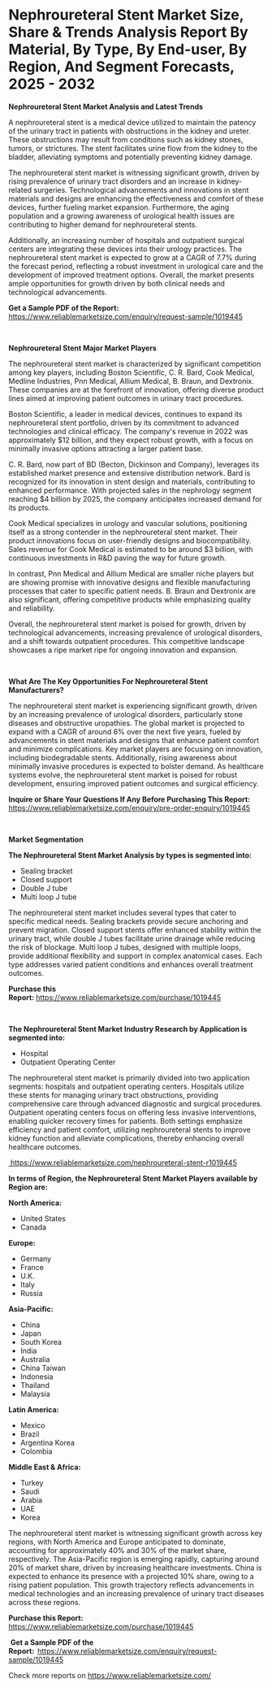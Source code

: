 <p><h1>Nephroureteral Stent Market Size, Share & Trends Analysis Report By Material, By Type, By End-user, By Region, And Segment Forecasts, 2025 - 2032</h1></p><p><strong>Nephroureteral Stent Market Analysis and Latest Trends</strong></p>
<p><p>A nephroureteral stent is a medical device utilized to maintain the patency of the urinary tract in patients with obstructions in the kidney and ureter. These obstructions may result from conditions such as kidney stones, tumors, or strictures. The stent facilitates urine flow from the kidney to the bladder, alleviating symptoms and potentially preventing kidney damage.</p><p>The nephroureteral stent market is witnessing significant growth, driven by rising prevalence of urinary tract disorders and an increase in kidney-related surgeries. Technological advancements and innovations in stent materials and designs are enhancing the effectiveness and comfort of these devices, further fueling market expansion. Furthermore, the aging population and a growing awareness of urological health issues are contributing to higher demand for nephroureteral stents.</p><p>Additionally, an increasing number of hospitals and outpatient surgical centers are integrating these devices into their urology practices. The nephroureteral stent market is expected to grow at a CAGR of 7.7% during the forecast period, reflecting a robust investment in urological care and the development of improved treatment options. Overall, the market presents ample opportunities for growth driven by both clinical needs and technological advancements.</p></p>
<p><strong>Get a Sample PDF of the Report:&nbsp;</strong> <a href="https://www.reliablemarketsize.com/enquiry/request-sample/1019445?utm_campaign=2941&utm_medium=2&utm_source=Github&utm_content=ia&utm_term=03032025&utm_id=nephroureteral-stent">https://www.reliablemarketsize.com/enquiry/request-sample/1019445</a></p>
<p>&nbsp;</p>
<p><strong>Nephroureteral Stent Major Market Players</strong></p>
<p><p>The nephroureteral stent market is characterized by significant competition among key players, including Boston Scientific, C. R. Bard, Cook Medical, Medline Industries, Pnn Medical, Allium Medical, B. Braun, and Dextronix. These companies are at the forefront of innovation, offering diverse product lines aimed at improving patient outcomes in urinary tract procedures.</p><p>Boston Scientific, a leader in medical devices, continues to expand its nephroureteral stent portfolio, driven by its commitment to advanced technologies and clinical efficacy. The company's revenue in 2022 was approximately $12 billion, and they expect robust growth, with a focus on minimally invasive options attracting a larger patient base.</p><p>C. R. Bard, now part of BD (Becton, Dickinson and Company), leverages its established market presence and extensive distribution network. Bard is recognized for its innovation in stent design and materials, contributing to enhanced performance. With projected sales in the nephrology segment reaching $4 billion by 2025, the company anticipates increased demand for its products.</p><p>Cook Medical specializes in urology and vascular solutions, positioning itself as a strong contender in the nephroureteral stent market. Their product innovations focus on user-friendly designs and biocompatibility. Sales revenue for Cook Medical is estimated to be around $3 billion, with continuous investments in R&D paving the way for future growth.</p><p>In contrast, Pnn Medical and Allium Medical are smaller niche players but are showing promise with innovative designs and flexible manufacturing processes that cater to specific patient needs. B. Braun and Dextronix are also significant, offering competitive products while emphasizing quality and reliability.</p><p>Overall, the nephroureteral stent market is poised for growth, driven by technological advancements, increasing prevalence of urological disorders, and a shift towards outpatient procedures. This competitive landscape showcases a ripe market ripe for ongoing innovation and expansion.</p></p>
<p>&nbsp;</p>
<p><strong>What Are The Key Opportunities For Nephroureteral Stent Manufacturers?</strong></p>
<p><p>The nephroureteral stent market is experiencing significant growth, driven by an increasing prevalence of urological disorders, particularly stone diseases and obstructive uropathies. The global market is projected to expand with a CAGR of around 6% over the next five years, fueled by advancements in stent materials and designs that enhance patient comfort and minimize complications. Key market players are focusing on innovation, including biodegradable stents. Additionally, rising awareness about minimally invasive procedures is expected to bolster demand. As healthcare systems evolve, the nephroureteral stent market is poised for robust development, ensuring improved patient outcomes and surgical efficiency.</p></p>
<p><strong>Inquire or Share Your Questions If Any Before Purchasing This Report:</strong> <a href="https://www.reliablemarketsize.com/enquiry/pre-order-enquiry/1019445?utm_campaign=2941&utm_medium=2&utm_source=Github&utm_content=ia&utm_term=03032025&utm_id=nephroureteral-stent">https://www.reliablemarketsize.com/enquiry/pre-order-enquiry/1019445</a></p>
<p>&nbsp;</p>
<p><strong>Market Segmentation</strong></p>
<p><strong>The Nephroureteral Stent Market Analysis by types is segmented into:</strong></p>
<p><ul><li>Sealing bracket</li><li>Closed support</li><li>Double J tube</li><li>Multi loop J tube</li></ul></p>
<p><p>The nephroureteral stent market includes several types that cater to specific medical needs. Sealing brackets provide secure anchoring and prevent migration. Closed support stents offer enhanced stability within the urinary tract, while double J tubes facilitate urine drainage while reducing the risk of blockage. Multi loop J tubes, designed with multiple loops, provide additional flexibility and support in complex anatomical cases. Each type addresses varied patient conditions and enhances overall treatment outcomes.</p></p>
<p><strong>Purchase this Report:&nbsp;</strong><a href="https://www.reliablemarketsize.com/purchase/1019445?utm_campaign=2941&utm_medium=2&utm_source=Github&utm_content=ia&utm_term=03032025&utm_id=nephroureteral-stent">https://www.reliablemarketsize.com/purchase/1019445</a></p>
<p>&nbsp;</p>
<p><strong>The Nephroureteral Stent Market Industry Research by Application is segmented into:</strong></p>
<p><ul><li>Hospital</li><li>Outpatient Operating Center</li></ul></p>
<p><p>The nephroureteral stent market is primarily divided into two application segments: hospitals and outpatient operating centers. Hospitals utilize these stents for managing urinary tract obstructions, providing comprehensive care through advanced diagnostic and surgical procedures. Outpatient operating centers focus on offering less invasive interventions, enabling quicker recovery times for patients. Both settings emphasize efficiency and patient comfort, utilizing nephroureteral stents to improve kidney function and alleviate complications, thereby enhancing overall healthcare outcomes.</p></p>
<p><a href="https://www.reliablemarketsize.com/nephroureteral-stent-r1019445?utm_campaign=2941&utm_medium=2&utm_source=Github&utm_content=ia&utm_term=03032025&utm_id=nephroureteral-stent">&nbsp;https://www.reliablemarketsize.com/nephroureteral-stent-r1019445</a></p>
<p><strong>In terms of Region, the Nephroureteral Stent Market Players available by Region are:</strong></p>
<p>
    <p> <strong> North America: </strong>
        <ul>
            <li>United States</li>
            <li>Canada</li>
        </ul>
        </p> 
    <p> <strong> Europe: </strong>
        <ul>
            <li>Germany</li>
            <li>France</li>
            <li>U.K.</li>
            <li>Italy</li>
            <li>Russia</li>
        </ul>
        </p> 
    <p> <strong> Asia-Pacific: </strong>
        <ul>
            <li>China</li>
            <li>Japan</li>
            <li>South Korea</li>
            <li>India</li>
            <li>Australia</li>
            <li>China Taiwan</li>
            <li>Indonesia</li>
            <li>Thailand</li>
            <li>Malaysia</li>
        </ul>
        </p> 
    <p> <strong> Latin America: </strong>
        <ul>
            <li>Mexico</li>
            <li>Brazil</li>
            <li>Argentina Korea</li>
            <li>Colombia</li>
        </ul>
        </p> 
    <p> <strong> Middle East & Africa: </strong>
        <ul>
            <li>Turkey</li>
            <li>Saudi</li>
            <li>Arabia</li>
            <li>UAE</li>
            <li>Korea</li>
        </ul>
    </p>
    </p>
<p><p>The nephroureteral stent market is witnessing significant growth across key regions, with North America and Europe anticipated to dominate, accounting for approximately 40% and 30% of the market share, respectively. The Asia-Pacific region is emerging rapidly, capturing around 20% of market share, driven by increasing healthcare investments. China is expected to enhance its presence with a projected 10% share, owing to a rising patient population. This growth trajectory reflects advancements in medical technologies and an increasing prevalence of urinary tract diseases across these regions.</p></p>
<p><strong>Purchase this Report: </strong><a href="https://www.reliablemarketsize.com/purchase/1019445?utm_campaign=2941&utm_medium=2&utm_source=Github&utm_content=ia&utm_term=03032025&utm_id=nephroureteral-stent">https://www.reliablemarketsize.com/purchase/1019445</a></p>
<p>&nbsp;<strong>Get a Sample PDF of the Report:&nbsp;&nbsp;</strong><a href="https://www.reliablemarketsize.com/enquiry/request-sample/1019445?utm_campaign=2941&utm_medium=2&utm_source=Github&utm_content=ia&utm_term=03032025&utm_id=nephroureteral-stent">https://www.reliablemarketsize.com/enquiry/request-sample/1019445</a></p>
<p><strong></strong></p>
<p>Check more reports on <a href="https://www.reliablemarketsize.com/?utm_campaign=2941&utm_medium=2&utm_source=Github&utm_content=ia&utm_term=03032025&utm_id=nephroureteral-stent">https://www.reliablemarketsize.com/</a></p>